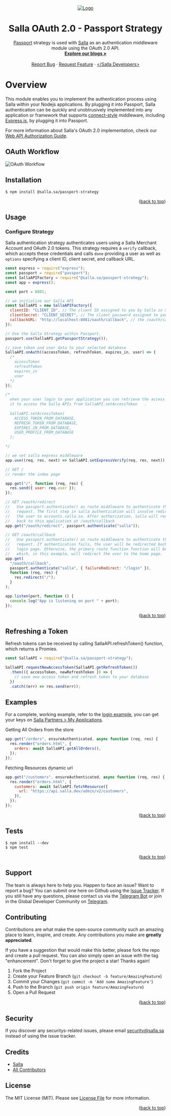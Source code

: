 <div id="top"></div>
<div align="center">
  <a href="https://salla.dev">
    <img src="https://salla.dev/wp-content/uploads/2023/03/1-Light.png" alt="Logo">
  </a>

<h1 align="center">Salla OAuth 2.0 - Passport Strategy</h1>
  <p align="center">
    <a href="http://passportjs.org/">Passport</a> strategy is used with <a href="http://salla.sa/">Salla</a> as an authentication middleware module
using the OAuth 2.0 API.
    <br />
    <a href="https://salla.dev/"><strong>Explore our blogs »</strong></a>
    <br />
    <br /><a href="https://github.com/SallaApp/passport-salla/issues/new">Report Bug</a> · <a href="https://github.com/SallaApp/passport-salla/discussions/new">Request Feature</a> · <a href="https://t.me/salladev">&lt;/Salla Developers&gt;</a>
  </p>
</div>

# Overview

This module enables you to implement the authentication process using Salla within your Nodejs applications.
By plugging it into Passport, Salla authentication can be quickly and unobtrusively implemented into any application
or framework that supports [connect-style](http://www.senchalabs.org/connect) middleware, including [Express.js](http://expressjs.com), by plugging it into Passport.

For more information about Salla's OAuth 2.0 implementation, check our
[Web API Authorization Guide](https://salla.dev/blog/oauth-2-0-in-action-with-salla).

## OAuth Workflow

![OAuth Workflow](https://i.ibb.co/xLyn80t/Frame-1236-OAuth-5.png)

## Installation

    $ npm install @salla.sa/passport-strategy

<p align="right">(<a href="#top">back to top</a>)</p>

## Usage

### Configure Strategy

Salla authentication strategy authenticates users using a Salla Merchant Account
and OAuth 2.0 tokens. This strategy requires a `verify` callback, which accepts
these credentials and calls `done` providing a user as well as `options`
specifying a client ID, client secret, and callback URL.

```javascript
const express = require("express");
const passport = require("passport");
const SallaAPIFactory = require("@salla.sa/passport-strategy");
const app = express();

const port = 8081;

// we initialize our Salla API
const SallaAPI = new SallaAPIFactory({
  clientID: "CLIENT_ID", // The client ID assigned to you by Salla in Salla Partner Portal
  clientSecret: "CLIENT_SECRET", // The client password assigned to you by Salla in Salla Partner Portal
  callbackURL: "http://localhost:8081/oauth/callback", // the /oauth/callback in your service
});

// Use the Salla Strategy within Passport.
passport.use(SallaAPI.getPassportStrategy());

// save token and user data to your selected database
SallaAPI.onAuth((accessToken, refreshToken, expires_in, user) => {
  /*
    accessToken
    refreshToken 
    expires_in
    user
  */
});

/*
  when your user login to your application you can retrieve the access token and use
  it to access the Salla APIs from SallaAPI.setAccessToken   .
  
  SallaAPI.setAccessToken(
    ACCESS_TOKEN_FROM_DATABASE,
    REFRESH_TOKEN_FROM_DATABASE,
    EXPIRES_IN_FROM_DATABASE,
    USER_PROFILE_FROM_DATABASE
  );

*/

// we set salla express middleware
app.use((req, res, next) => SallaAPI.setExpressVerify(req, res, next));

// GET /
// render the index page

app.get("/", function (req, res) {
  res.send({ user: req.user });
});

// GET /oauth/redirect
//   Use passport.authenticate() as route middleware to authenticate the
//   request. The first step in salla authentication will involve redirecting
//   the user to accounts.salla.sa. After authorization, salla will redirect the user
//   back to this application at /oauth/callback
app.get("/oauth/redirect", passport.authenticate("salla"));

// GET /oauth/callback
//   Use passport.authenticate() as route middleware to authenticate the
//   request. If authentication fails, the user will be redirected back to the
//   login page. Otherwise, the primary route function function will be called,
//   which, in this example, will redirect the user to the home page.
app.get(
  "/oauth/callback",
  passport.authenticate("salla", { failureRedirect: "/login" }),
  function (req, res) {
    res.redirect("/");
  }
);

app.listen(port, function () {
  console.log("App is listening on port " + port);
});
```

<p align="right">(<a href="#top">back to top</a>)</p>

## Refreshing a Token

Refresh tokens can be received by calling SallaAPI.refreshToken() function, which returns a Promies.

```javascript
const SallaAPI = require("@salla.sa/passport-strategy");

SallaAPI.requestNewAccessToken(SallaAPI.getRefreshToken())
  .then(({ accessToken, newRefreshToken }) => {
    // save new access token and refresh token to your database
  })
  .catch((err) => res.send(err));
```

## Examples

For a complete, working example, refer to the [login example](#Examples), you can get your keys on [Salla Partners > My Applications](https://salla.partners]).

Getting All Orders from the store

```javascript
app.get("/orders", ensureAuthenticated, async function (req, res) {
  res.render("orders.html", {
    orders: await SallaAPI.getAllOrders(),
  });
});
```

Fetching Resources dynamic url

```javascript
app.get("/customers", ensureAuthenticated, async function (req, res) {
  res.render("orders.html", {
    customers: await SallaAPI.fetchResource({
      url: "https://api.salla.dev/admin/v2/customers",
    }),
  });
});
```

<p align="right">(<a href="#top">back to top</a>)</p>

## Tests

    $ npm install --dev
    $ npm test

<p align="right">(<a href="#top">back to top</a>)</p>

## Support

The team is always here to help you. Happen to face an issue? Want to report a bug? You can submit one here on Github using the [Issue Tracker](https://github.com/SallaApp/Salla-CLI/issues/new). If you still have any questions, please contact us via the [Telegram Bot](https://t.me/SallaSupportBot) or join in the Global Developer Community on [Telegram](https://t.me/salladev).

## Contributing

Contributions are what make the open-source community such an amazing place to learn, inspire, and create.
Any contributions you make are **greatly appreciated**.

If you have a suggestion that would make this better, please fork the repo and create a pull request.
You can also simply open an issue with the tag "enhancement". Don't forget to give the project a star! Thanks again!

1. Fork the Project
2. Create your Feature Branch (`git checkout -b feature/AmazingFeature`)
3. Commit your Changes (`git commit -m 'Add some AmazingFeature'`)
4. Push to the Branch (`git push origin feature/AmazingFeature`)
5. Open a Pull Request

<p align="right">(<a href="#top">back to top</a>)</p>

## Security

If you discover any securitys-related issues, please email security@salla.sa instead of using the issue tracker.

## Credits

- [Salla](https://github.com/sallaApp)
- [All Contributors](../../contributors)

## License

The MIT License (MIT). Please see [License File](LICENSE.md) for more information.

<p align="right">(<a href="#top">back to top</a>)</p>
